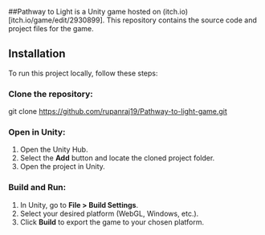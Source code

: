 ##Pathway to Light is a Unity game hosted on (itch.io)[itch.io/game/edit/2930899]. This repository contains the source code and project files for the game.


## Installation

To run this project locally, follow these steps:

### Clone the repository:

git clone https://github.com/rupanraj19/Pathway-to-light-game.git

### Open in Unity:

1. Open the Unity Hub.
2. Select the **Add** button and locate the cloned project folder.
3. Open the project in Unity.

### Build and Run:

1. In Unity, go to **File > Build Settings**.
2. Select your desired platform (WebGL, Windows, etc.).
3. Click **Build** to export the game to your chosen platform.
